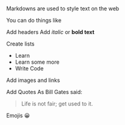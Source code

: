 # 

Markdowns are used to style text on the web

You can do things like

Add headers
Add *italic* or **bold text**

Create lists
  * Learn
  * Learn some more
  * Write Code
  
Add images and links


Add Quotes
As Bill Gates said:
> Life is not fair; get used to it.

Emojis
:grinning:

